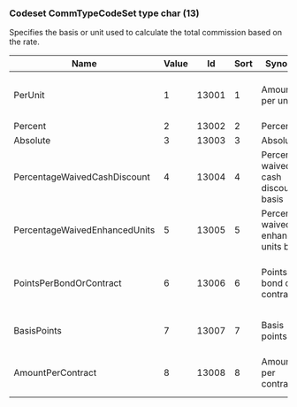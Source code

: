 ### Codeset CommTypeCodeSet type char (13)

Specifies the basis or unit used to calculate the total commission based on the rate.

| Name                          | Value | Id    | Sort | Synopsis                                | Elaboration                                                                                                                               |
|-------------------------------|-------|-------|------|-----------------------------------------|-------------------------------------------------------------------------------------------------------------------------------|
| PerUnit                       | 1     | 13001 | 1    | Amount per unit                         | Implying shares, par, currency, physical unit etc. Use CommissionUnitOfMeasure(1238) to clarify for commodities.                                                |
| Percent                       | 2     | 13002 | 2    | Percent                                 |                                                                                                                                |
| Absolute                      | 3     | 13003 | 3    | Absolute                                | Total monetary amount.                                                                                                                               |
| PercentageWaivedCashDiscount  | 4     | 13004 | 4    | Percentage waived, cash discount basis  | For use with CIV buy orders.                                                                                                                               |
| PercentageWaivedEnhancedUnits | 5     | 13005 | 5    | Percentage waived, enhanced units basis | For use with CIV buy orders.                                                                                                                               |
| PointsPerBondOrContract       | 6     | 13006 | 6    | Points per bond or contract             | Specify ContractMultiplier(231) in the Instrument component if the security is denominated in a size other than the market convention, e.g. 1000 par for bonds. |
| BasisPoints                   | 7     | 13007 | 7    | Basis points                            | The commission is expressed in basis points in reference to the gross price of the reference asset.                                                             |
| AmountPerContract             | 8     | 13008 | 8    | Amount per contract                     | Specify ContractMultiplier(231) in the Instrument component if the security is denominated in a size other than the market convention.                          |

